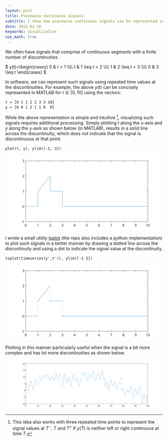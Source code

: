 ```yaml
---
layout: post
title: Piecewise continuous signals
subtitle: I show how piecewise continuous signals can be represented in software and how to visualize them.
date: 2022-02-26
keywords: visualization
use_math: true
---
```


We often have signals that comprise of continuous segments with a finite number of discontinuities.

<div>
$
y(t)=\begin{cases}
0 & t < 1 \\\\
t & 1 \leq t < 2 \\\\
1 & 2 \leq t < 3 \\\\
0 & 3 \leq t
\end{cases}
$
</div>
  
In software, we can represent such signals using repeated time values at the discontinuities. For example, the above $y(t)$ can be concisely represented in MATLAB for $t\in[0,10]$ using the vectors:
```
t = [0 1 1 2 2 3 3 10]
y = [0 0 1 2 1 1 0  0]
```
While the above representation is simple and intuitive [^1], visualizing such signals requires additional processing. Simply plotting $t$ along the x-axis and $y$ along the y-axis as shown below (in MATLAB), results in a solid line across the discontinuity, which does not indicate that the signal is discontinuous at that point.
```
plot(t, y), ylim([-1, 3])
```

<p align="center">
  <img src="/images/tsplot_img1.svg">
</p>

I wrote a small utility [tsplot](https://github.com/muraliyeddanapudi/tsplot) (the repo also includes a python implementation) to plot such signals in a better manner by drawing a dotted line across the discontinuity and using a dot to indicate the signal value at the discontinuity.
```
tsplot(timeseries(y',t')), ylim([-1 3])
```
<p align="center">
  <img src="/images/tsplot_img2.svg">
</p>

Plotting in this manner particularly useful when the signal is a bit more complex and has lot more discontinuities as shown below.
<p align="center">
  <img src="/images/tsplot_img3.svg">
</p>

[^1]: This idea also works with three repeated time points to represent the signal values at $T^-$, $T$ and $T^+$ if $y(T)$ is neither left or right continuous at time $T$.

